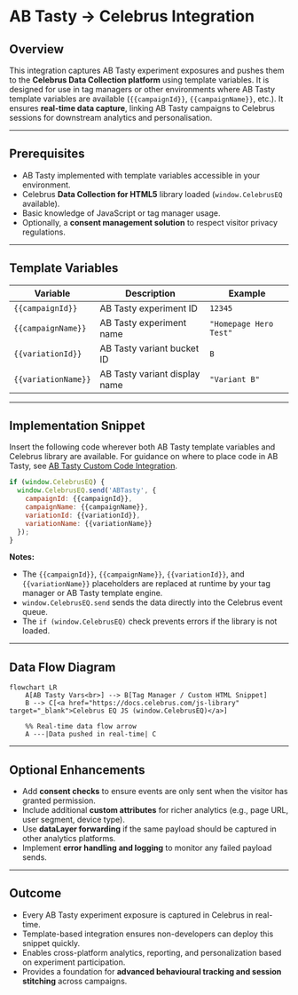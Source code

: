 # AB Tasty → Celebrus Integration
## Overview

This integration captures AB Tasty experiment exposures and pushes them to the **Celebrus Data Collection platform** using template variables. It is designed for use in tag managers or other environments where AB Tasty template variables are available (`{{campaignId}}`, `{{campaignName}}`, etc.). It ensures **real-time data capture**, linking AB Tasty campaigns to Celebrus sessions for downstream analytics and personalisation.

---

## Prerequisites

- AB Tasty implemented with template variables accessible in your environment.  
- Celebrus **Data Collection for HTML5** library loaded (`window.CelebrusEQ` available).  
- Basic knowledge of JavaScript or tag manager usage.  
- Optionally, a **consent management solution** to respect visitor privacy regulations.

---

## Template Variables

| Variable          | Description                           | Example                          |
|------------------|---------------------------------------|----------------------------------|
| `{{campaignId}}`    | AB Tasty experiment ID                | `12345`                          |
| `{{campaignName}}`  | AB Tasty experiment name              | `"Homepage Hero Test"`          |
| `{{variationId}}`   | AB Tasty variant bucket ID            | `B`                              |
| `{{variationName}}` | AB Tasty variant display name         | `"Variant B"`                   |

---

## Implementation Snippet

Insert the following code wherever both AB Tasty template variables and Celebrus library are available. For guidance on where to place code in AB Tasty, see [AB Tasty Custom Code Integration](https://help.abtasty.com/hc/en-us/articles/360013092839-Custom-JavaScript-in-your-campaigns).

```javascript
if (window.CelebrusEQ) {
  window.CelebrusEQ.send('ABTasty', {
    campaignId: {{campaignId}},
    campaignName: {{campaignName}},
    variationId: {{variationId}},
    variationName: {{variationName}}
  });
}
```

**Notes:**

- The `{{campaignId}}`, `{{campaignName}}`, `{{variationId}}`, and `{{variationName}}` placeholders are replaced at runtime by your tag manager or AB Tasty template engine.  
- `window.CelebrusEQ.send` sends the data directly into the Celebrus event queue.  
- The `if (window.CelebrusEQ)` check prevents errors if the library is not loaded.

---

## Data Flow Diagram

```mermaid
flowchart LR
    A[AB Tasty Vars<br>] --> B[Tag Manager / Custom HTML Snippet]
    B --> C[<a href="https://docs.celebrus.com/js-library" target="_blank">Celebrus EQ JS (window.CelebrusEQ)</a>]

    %% Real-time data flow arrow
    A ---|Data pushed in real-time| C
```

---

## Optional Enhancements

- Add **consent checks** to ensure events are only sent when the visitor has granted permission.  
- Include additional **custom attributes** for richer analytics (e.g., page URL, user segment, device type).  
- Use **dataLayer forwarding** if the same payload should be captured in other analytics platforms.  
- Implement **error handling and logging** to monitor any failed payload sends.

---

## Outcome

- Every AB Tasty experiment exposure is captured in Celebrus in real-time.  
- Template-based integration ensures non-developers can deploy this snippet quickly.  
- Enables cross-platform analytics, reporting, and personalization based on experiment participation.  
- Provides a foundation for **advanced behavioural tracking and session stitching** across campaigns.

